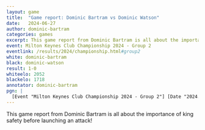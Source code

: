 ```yaml
---
layout: game
title:  "Game report: Dominic Bartram vs Dominic Watson"
date:   2024-06-27
author: dominic-bartram
categories: games
excerpt: This game report from Dominic Bartram is all about the importance of king safety before launching an attack!
event: Milton Keynes Club Championship 2024 - Group 2
eventlink: /results/2024/championship.html#group2
white: dominic-bartram
black: dominic-watson
result: 1-0
whiteelo: 2052
blackelo: 1718
annotator: dominic-bartram
pgn: |
  [Event "Milton Keynes Club Championship 2024 - Group 2"] [Date "2024.06.27"] [White "Dominic Bartram"] [Black "Dominic Watson"] [Result "1-0"] [ECO "A01"] [WhiteElo "2052"] [BlackElo "1718"] [Annotator "Notes by Dominic Bartram"] [PlyCount "75"] [EventDate "2024.06.27"] 1. b3 e5 2. Bb2 d6 3. e3 Nf6 4. c4 Be7 5. d4 exd4 (5... Nbd7 {is probably better.}) 6. exd4 {[%eval 0,35]} Bf5 {[%eval 0,45]} 7. Bd3 {[%eval 0,43]} Bxd3 {[%eval 0,43]} 8. Qxd3 {[%eval 0,43]} O-O {[%eval 2,38]} 9. Nf3 {[%eval 0,32]} Nbd7 {[%eval 9,31]} 10. Nbd2 {[%eval 0,38]} c6 {[%eval 0,31]} 11. h4 {[%eval -2,33] I was largely tempted into this by the idea of Ng5 fishing pole tactics, but I was also looking for something like what followed.} Nh5 {[%eval 12,30]} 12. g4 {[%eval 0,34] Sometimes I feel like the devil is whispering moves to me, and I do tend to listen.} (12. g3 {[%eval 15,32] is probably very safe and enjoyable as a position, but...}) 12... Nf4 {[%eval 0,39]} 13. Qf5 {[%eval 0,42]} (13. Qe4 {[%eval -47,26]} Ng2+ {[%eval 10,32]} 14. Kf1 {[%eval 0,32]} Nf6 {[%eval 13,37]} 15. Qf5 {[%eval 7,42]} g6 {[%eval 6,40]} 16. Qd3 {And the Queen is pushed back.[%eval 1,37]} ({Or} 16. Qc2 {[%eval -169,30]} Nf4 {[%eval -157,35]}) 16... Nf4 {[%eval 17,32] seems weak, so the Queen must venture even further.}) 13... Ng2+ {[%eval 216,35]} 14. Kf1 {[%eval 186,36]} g6 {[%eval 204,34]} 15. Qd3 {[%eval 191,33]} Nxh4 {[%eval 191,32]} 16. Nxh4 {[%eval 160,38]} Bxh4 {[%eval 149,32] He seemed to realise the following line here, but there was still a lot to do. } 17. Qh3 {[%eval 28,35]} g5 {[%eval 25,31]} 18. f4 {[%eval -135,31]} ({Many ideas were possible here. I wanted to play} 18. d5 {[%eval 0,43]} Ne5 {[%eval 119,35], but I couldn't see his Knight being moved from e5. Many alternative Knight and Queen moves, with different plans and move orders, came to mind, but this was what called out to me most of all.}) 18... Nf6 {[%eval 487,32]} ({Perhaps} 18... Qf6 {[%eval -142,34] was a little more resilient, but it would be tempting fate with the Bishop on b2. Other defences were available but they could simply be responded to with} 19. f5 {[%eval -197,30], closing up shop before returning to the h file attack.}) 19. fxg5 {[%eval 474,34]} Bxg5 {[%eval 476,30]} 20. Ne4 {[%eval 457,34] I had to blitz this out right away and thought I'd get a swift resignation, but it was not to be so simple. } h6 {[%eval 651,29] } 21. Nxg5 {[%eval 621,30]} Nxg4 {[%eval 607,26] Probably the best attempt to survive, but I believe the endgame would be winning for me after the Knight trade and then Rg1, forcing the Queen trade without fixing his pawn structure. This position, however, needed an attack and, frankly, I wasn't certain I would win that endgame. } 22. Ne4 {[%eval 277,34]} f5 {[%eval 287,29]} ({I had hoped for} 22... Qd7 {[%eval 644,31] instead, but he of course spotted} 23. Qxg4+ {[%eval 633,33]} Qxg4 {[%eval 653,28]} 24. Nf6+ {[%eval 622,32]} Kg7 {[%eval 643,29]} 25. Nxg4 {[%eval 639,31]}) 23. Nf2 {[%eval 272,35]} Qg5 {[%eval 295,32]} 24. Bc1 {[%eval 284,31]} ({I find it noteworthy that this Bishop was constantly threatening to open up the a1-h8 diagonal and become the best piece on the board, but it never did. Instead I just gave up and put it back where it started! I hope you were not thinking of} 24. Nxg4 {[%eval -32741,70]} fxg4+ {[%eval -32743,79]}) 24... Qg7 {[%eval 288,29] Now my plan doesn't work.} 25. Be3 {[%eval 204,31]} ({I had hoped to play} 25. Bxh6 {[%eval -14,40] but now I see I could have been mated on f2 in that line.}) 25... f4 {[%eval 692,29]} (25... Rae8 {[%eval 203,26]} 26. Re1 {[%eval 198,29]} Rxe3 {[%eval 456,31]} 27. Rxe3 {[%eval 443,32]} Qxd4 {[%eval 469,26]} 28. Re2 {[%eval 464,30]} Qa1+ {[%eval 571,27]} 29. Kg2 {[%eval 556,33] is how I saw that going and didn't feel too worried, but I had to be careful.}) (25... Nxe3+ {[%eval 407,35]} 26. Qxe3 {[%eval 384,33]} Rae8 {[%eval 442,35] should also be fine, but I wasn't sure during the game. I now see that} 27. Qxe8 {[%eval 230,33]} (27. Qxh6 {[%eval 415,34] is also available.}) 27... Rxe8 {[%eval 239,30]} 28. Rg1 {[%eval 223,33] would have traded to the winning endgame I had already turned down.}) 26. Nxg4 {[%eval 667,30] I was able to blitz most of this out, but I think I missed the more critical mate lines in doing so. } fxe3+ {[%eval 670,26] } 27. Ke2 {[%eval 630,30] This is the prime location for the King.} Qxd4 {[%eval 32754,151]} 28. Nxh6+ {[%eval 32756,243]} Kg7 {[%eval 32756,156]} 29. Rag1+ {[%eval 32750,106] I thought this was mate and almost tried to correct him as he played: } Kf6 {[%eval 32750,89]} 30. Qf5+ {[%eval 32706,37]} Ke7 {[%eval 32702,33]} 31. Ng8+ {[%eval 4639,31]} ({I almost played} 31. Rg7+ {[%eval -603,28]} Qxg7 {[%eval -532,27] losing a full rook! At least I saw how I could play the same idea next though.}) 31... Ke8 {[%eval 3939,35]} (31... Rxg8 {[%eval 32758,245]} 32. Rh7+ {[%eval 32760,245] is worse for Black.}) 32. Qe6+ {[%eval 3643,26]} Kd8 {[%eval 3809,32]} 33. Qe7+ {[%eval 3619,33]} Kc8 {[%eval 3588,53]} 34. Qxf8+ {[%eval 3057,22]} Kc7 {[%eval 1170,24]} 35. Qe7+ {[%eval 592,31]} Kb6 {[%eval 590,28]} 36. Qxe3 {[%eval 580,28]} Re8 {[%eval 3583,46]} 37. Qxe8 {[%eval 3243,27]} Qb2+ {[%eval 32742,47]} 38. Kd3 {[%eval 32742,46] And here he resigned. It is a shame it wasn't a cool mate, but at least I didn't completely throw the game!} 1-0
---
```


This game report from Dominic Bartram is all about the importance of king safety before launching an attack!
